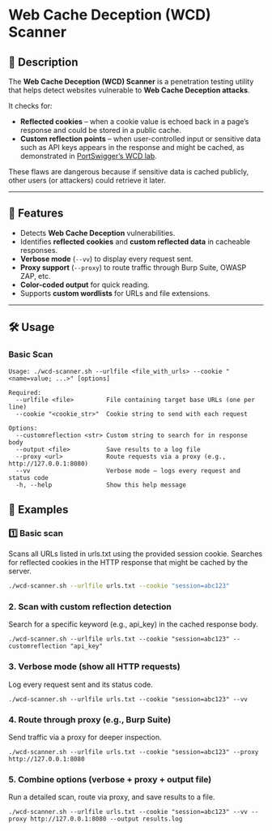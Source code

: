 # Web Cache Deception (WCD) Scanner

## 📌 Description
The **Web Cache Deception (WCD) Scanner** is a penetration testing utility that helps detect websites vulnerable to **Web Cache Deception attacks**.

It checks for:

- **Reflected cookies** – when a cookie value is echoed back in a page’s response and could be stored in a public cache.
- **Custom reflection points** – when user-controlled input or sensitive data such as API keys appears in the response and might be cached, as demonstrated in [PortSwigger’s WCD lab](https://portswigger.net/web-security/web-cache-deception/lab-wcd-exploiting-path-mapping).
  
These flaws are dangerous because if sensitive data is cached publicly, other users (or attackers) could retrieve it later.

---

## 🚀 Features
- Detects **Web Cache Deception** vulnerabilities.
- Identifies **reflected cookies** and **custom reflected data** in cacheable responses.
- **Verbose mode** (`--vv`) to display every request sent.
- **Proxy support** (`--proxy`) to route traffic through Burp Suite, OWASP ZAP, etc.
- **Color-coded output** for quick reading.
- Supports **custom wordlists** for URLs and file extensions.

---

## 🛠 Usage

### Basic Scan

```
Usage: ./wcd-scanner.sh --urlfile <file_with_urls> --cookie "<name=value; ...>" [options]

Required:
  --urlfile <file>         File containing target base URLs (one per line)
  --cookie "<cookie_str>"  Cookie string to send with each request

Options:
  --customreflection <str> Custom string to search for in response body
  --output <file>          Save results to a log file
  --proxy <url>            Route requests via a proxy (e.g., http://127.0.0.1:8080)
  --vv                     Verbose mode — logs every request and status code
  -h, --help               Show this help message
```

## 📖 Examples

### 1️⃣ Basic scan
  Scans all URLs listed in urls.txt using the provided session cookie.
  Searches for reflected cookies in the HTTP response that might be cached by the server.

```bash
./wcd-scanner.sh --urlfile urls.txt --cookie "session=abc123"
```

### 2. Scan with custom reflection detection

Search for a specific keyword (e.g., api_key) in the cached response body.
```
./wcd-scanner.sh --urlfile urls.txt --cookie "session=abc123" --customreflection "api_key"
```
### 3. Verbose mode (show all HTTP requests)

Log every request sent and its status code.
```
./wcd-scanner.sh --urlfile urls.txt --cookie "session=abc123" --vv
```
### 4. Route through proxy (e.g., Burp Suite)

Send traffic via a proxy for deeper inspection.
```
./wcd-scanner.sh --urlfile urls.txt --cookie "session=abc123" --proxy http://127.0.0.1:8080
```
### 5. Combine options (verbose + proxy + output file)

Run a detailed scan, route via proxy, and save results to a file.
```
./wcd-scanner.sh --urlfile urls.txt --cookie "session=abc123" --vv --proxy http://127.0.0.1:8080 --output results.log
```
